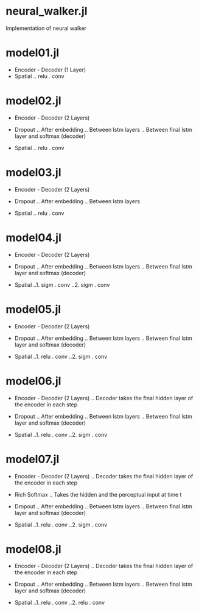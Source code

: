 # neural_walker.jl

Implementation of neural walker

# model01.jl

* Encoder - Decoder (1 Layer)
* Spatial
..  relu . conv

# model02.jl

* Encoder - Decoder (2 Layers)
* Dropout
..  After embedding
..  Between lstm layers
..  Between final lstm layer and softmax (decoder)

* Spatial
..  relu . conv

# model03.jl

* Encoder - Decoder (2 Layers)
* Dropout
..  After embedding
..  Between lstm layers

* Spatial
..  relu . conv

# model04.jl

* Encoder - Decoder (2 Layers)
* Dropout
..  After embedding
..  Between lstm layers
..  Between final lstm layer and softmax (decoder)

* Spatial
..1.  sigm . conv
..2.  sigm . conv

# model05.jl

* Encoder - Decoder (2 Layers)
* Dropout
..  After embedding
..  Between lstm layers
..  Between final lstm layer and softmax (decoder)

* Spatial
..1.  relu . conv
..2.  sigm . conv

# model06.jl

* Encoder - Decoder (2 Layers)
..  Decoder takes the final hidden layer of the encoder in each step
* Dropout
..  After embedding
..  Between lstm layers
..  Between final lstm layer and softmax (decoder)

* Spatial
..1.  relu . conv
..2.  sigm . conv

# model07.jl

* Encoder - Decoder (2 Layers)
..  Decoder takes the final hidden layer of the encoder in each step
* Rich Softmax
..  Takes the hidden and the perceptual input at time t
* Dropout
..  After embedding
..  Between lstm layers
..  Between final lstm layer and softmax (decoder)

* Spatial
..1.  relu . conv
..2.  sigm . conv

# model08.jl

* Encoder - Decoder (2 Layers)
..  Decoder takes the final hidden layer of the encoder in each step
* Dropout
..  After embedding
..  Between lstm layers
..  Between final lstm layer and softmax (decoder)

* Spatial
..1.  relu . conv
..2.  relu . conv

